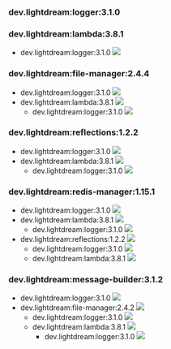 ### dev.lightdream:logger:3.1.0 
### dev.lightdream:lambda:3.8.1 
* dev.lightdream:logger:3.1.0 ![](https://img.shields.io/badge/Up%20To%20Date-3.1.0-green.svg)
### dev.lightdream:file-manager:2.4.4 
* dev.lightdream:logger:3.1.0 ![](https://img.shields.io/badge/Up%20To%20Date-3.1.0-green.svg)
* dev.lightdream:lambda:3.8.1 ![](https://img.shields.io/badge/Up%20To%20Date-3.8.1-green.svg)
	* dev.lightdream:logger:3.1.0 ![](https://img.shields.io/badge/Up%20To%20Date-3.1.0-green.svg)
### dev.lightdream:reflections:1.2.2 
* dev.lightdream:logger:3.1.0 ![](https://img.shields.io/badge/Up%20To%20Date-3.1.0-green.svg)
* dev.lightdream:lambda:3.8.1 ![](https://img.shields.io/badge/Up%20To%20Date-3.8.1-green.svg)
	* dev.lightdream:logger:3.1.0 ![](https://img.shields.io/badge/Up%20To%20Date-3.1.0-green.svg)
### dev.lightdream:redis-manager:1.15.1 
* dev.lightdream:logger:3.1.0 ![](https://img.shields.io/badge/Up%20To%20Date-3.1.0-green.svg)
* dev.lightdream:lambda:3.8.1 ![](https://img.shields.io/badge/Up%20To%20Date-3.8.1-green.svg)
	* dev.lightdream:logger:3.1.0 ![](https://img.shields.io/badge/Up%20To%20Date-3.1.0-green.svg)
* dev.lightdream:reflections:1.2.2 ![](https://img.shields.io/badge/Up%20To%20Date-1.2.2-green.svg)
	* dev.lightdream:logger:3.1.0 ![](https://img.shields.io/badge/Up%20To%20Date-3.1.0-green.svg)
	* dev.lightdream:lambda:3.8.1 ![](https://img.shields.io/badge/Up%20To%20Date-3.8.1-green.svg)
### dev.lightdream:message-builder:3.1.2 
* dev.lightdream:logger:3.1.0 ![](https://img.shields.io/badge/Up%20To%20Date-3.1.0-green.svg)
* dev.lightdream:file-manager:2.4.2 ![](https://img.shields.io/badge/Up%20To%20Date-2.4.2-green.svg)
	* dev.lightdream:logger:3.1.0 ![](https://img.shields.io/badge/Up%20To%20Date-3.1.0-green.svg)
	* dev.lightdream:lambda:3.8.1 ![](https://img.shields.io/badge/Up%20To%20Date-3.8.1-green.svg)
		* dev.lightdream:logger:3.1.0 ![](https://img.shields.io/badge/Up%20To%20Date-3.1.0-green.svg)
